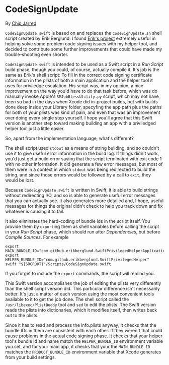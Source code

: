 #  CodeSignUpdate

By [Chip Jarred](https://github.com/chipjarred)

`CodeSignUpdate.swift` is based on and replaces the `CodeSignUpdate.sh` shell script created by Erik Berglund.  I found [Erik's project](https://github.com/erikberglund/SwiftPrivilegedHelper) extremely useful in helping solve some problem code signing issues with my helper tool, and decided to contribute some further improvements that could have made my trouble-shooting even shorter.

`CodeSignUpdate.swift` is intended to be used as a Swift script in a *Run Script* build phase, though you could, of course, actually compile it.   It's job is the same as Erik's shell script: To fill in the correct code signing certificate information in the plists of both a main application and the helper tool it uses for priviledge escalation.  His script was, in my opinion, a nice improvement on the way you'd have to do that task before, which was do manually invoke Apple's `SMJobBlessUtility.py` script, which may not have been so bad in the days when Xcode did in-project builds, but with builds done deep inside your Library folder, specyfing the app path plus the paths for both of your plists was kind of pain, and even that was an improvement over doing every single step yourself.  I hope you'll agree that this Swift version is another step toward making building an app with a priviledged helper tool just a little easier.  

So, apart from the implementation language, what's different?

The shell script used `stdout` as a means of string building, and so couldn't use it to give useful error information in the build log.  If things didn't work, you'd just get a build error saying that the script terminated with exit code 1 with no other information.  It did generate a few error messages, but most of them were in a context in which  `stdout` was being redirected to build the string, and since those errors would be followed by a call to `exit`, they would be lost. 

Because `CodeSignUpdate.swift` is written in Swift, it is able to build strings without redirecting I/O, and so is able to generate useful error messages that you can actually see.   It also generates more detailed and, I hope, useful messages for things the original didn't check to help you track down and fix whatever is causing it to fail. 

It also eliminates the hard-coding of bundle ids in the script itself.  You provide them by `export`ing them as shell variables before calling the script in your *Run Script* phase, which should run after *Dependencies*, but before *Compile Sources*.  For example

    export MAIN_BUNDLE_ID="com.github.erikberglund.SwiftPrivilegedHelperApplication"
    export HELPER_BUNDLE_ID="com.github.erikberglund.SwiftPrivilegedHelper"
    swift "${SRCROOT}"/Scripts/CodeSignUpdate.swift

If you forget to include the `export` commands, the script will remind you. 

This Swift version accomplishes the job of editing the plists very differently than the shell script version did.  This particular difference isn't necessarily better.  It's just a matter of each version using the most convenient tools available to it to get the job done.  The shell script called the `/usr/libexec/PlistBuddy` tool and `sed` to edit the plists.   The Swift version reads the plists into dictionaries, which it modifies itself, then writes back out to the plists. 

Since it has to read and process the info.plists anyway, it checks that the bundle IDs in them are consistent with each other.  If they weren't that could cause problems in the actual code signing phase.  It checks that your helper tool's bundle id and name match the `HELPER_BUNDLE_ID` environment variable you set, and for your main app, it checks that your the `MAIN_BUNDLE_ID` matches the `PRODUCT_BUNDLE_ID` environment variable that Xcode generates from your build settings.
